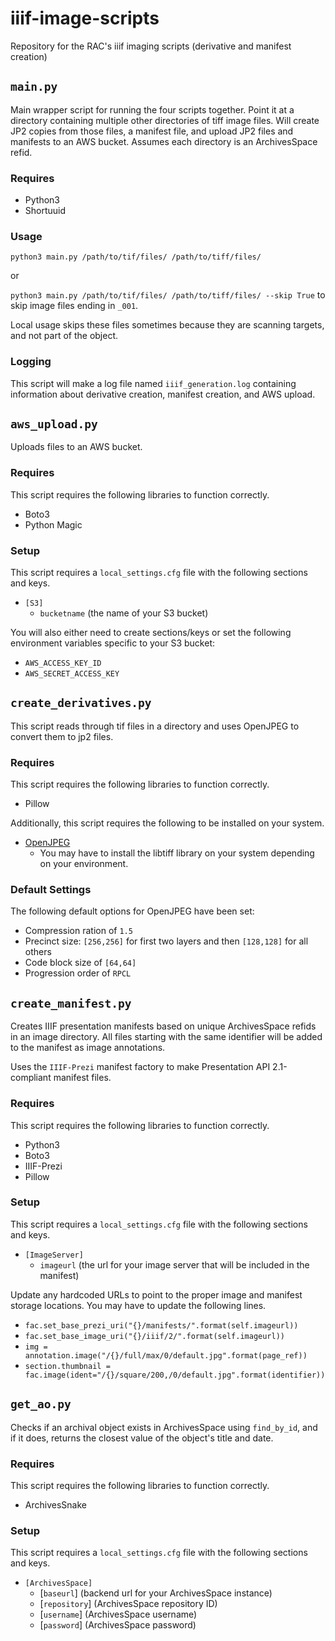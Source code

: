 # iiif-image-scripts
Repository for the RAC's iiif imaging scripts (derivative and manifest creation)

## `main.py`

Main wrapper script for running the four scripts together. Point it at a directory containing multiple other directories of tiff image files. Will create JP2 copies from those files, a manifest file, and upload JP2 files and manifests to an AWS bucket. Assumes each directory is an ArchivesSpace refid.

### Requires

- Python3
- Shortuuid

### Usage

`python3 main.py /path/to/tif/files/ /path/to/tiff/files/`

or

`python3 main.py /path/to/tif/files/ /path/to/tiff/files/ --skip True` to skip image files ending in `_001`.

Local usage skips these files sometimes because they are scanning targets, and not part of the object.

### Logging

This script will make a log file named `iiif_generation.log` containing information about derivative creation, manifest creation, and AWS upload.

## `aws_upload.py`

Uploads files to an AWS bucket.

### Requires

This script requires the following libraries to function correctly.

- Boto3
- Python Magic

### Setup

This script requires a `local_settings.cfg` file with the following sections and keys.

- `[S3]`
  - `bucketname` (the name of your S3 bucket)

You will also either need to create sections/keys or set the following environment variables specific to your S3 bucket:

- `AWS_ACCESS_KEY_ID`
- `AWS_SECRET_ACCESS_KEY`

## `create_derivatives.py`

This script reads through tif files in a directory and uses OpenJPEG to convert them to jp2 files.

### Requires

This script requires the following libraries to function correctly.

- Pillow

Additionally, this script requires the following to be installed on your system.
- [OpenJPEG](https://github.com/uclouvain/openjpeg/blob/master/INSTALL.md)
  - You may have to install the libtiff library on your system depending on your environment.


### Default Settings

The following default options for OpenJPEG have been set:

- Compression ration of `1.5`
- Precinct size: `[256,256]` for first two layers and then `[128,128]` for all others
- Code block size of `[64,64]`
- Progression order of `RPCL`

## `create_manifest.py`

Creates IIIF presentation manifests based on unique ArchivesSpace refids in an image directory. All files starting with the same identifier will be added to the manifest as image annotations.

Uses the `IIIF-Prezi` manifest factory to make Presentation API 2.1-compliant manifest files.

### Requires

This script requires the following libraries to function correctly.

  - Python3
  - Boto3
  - IIIF-Prezi
  - Pillow

### Setup

This script requires a `local_settings.cfg` file with the following sections and keys.

- `[ImageServer]`
  - `imageurl` (the url for your image server that will be included in the manifest)

Update any hardcoded URLs to point to the proper image and manifest storage locations. You may have to update the following lines.

  - `fac.set_base_prezi_uri("{}/manifests/".format(self.imageurl))`
  - `fac.set_base_image_uri("{}/iiif/2/".format(self.imageurl))`
  - `img = annotation.image("/{}/full/max/0/default.jpg".format(page_ref))`
  - `section.thumbnail = fac.image(ident="/{}/square/200,/0/default.jpg".format(identifier))`

## `get_ao.py`

Checks if an archival object exists in ArchivesSpace using `find_by_id`, and if it does, returns the closest value of the object's title and date.

### Requires

This script requires the following libraries to function correctly.

- ArchivesSnake

### Setup

This script requires a `local_settings.cfg` file with the following sections and keys.

- `[ArchivesSpace]`
  - [`baseurl`] (backend url for your ArchivesSpace instance)
  - [`repository`] (ArchivesSpace repository ID)
  - [`username`] (ArchivesSpace username)
  - [`password`] (ArchivesSpace password)

